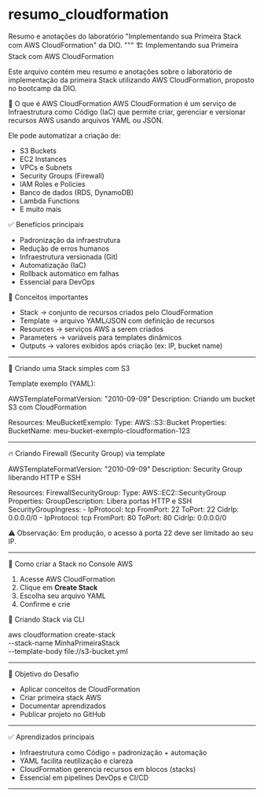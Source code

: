 # resumo_cloudformation
Resumo e anotações do laboratório "Implementando sua Primeira Stack com AWS CloudFormation" da DIO.
"""
🏗️ Implementando sua Primeira Stack com AWS CloudFormation

Este arquivo contém meu resumo e anotações sobre o laboratório de implementação da primeira Stack utilizando AWS CloudFormation, proposto no bootcamp da DIO.

📘 O que é AWS CloudFormation
AWS CloudFormation é um serviço de Infraestrutura como Código (IaC) que permite criar, gerenciar e versionar recursos AWS usando arquivos YAML ou JSON.

Ele pode automatizar a criação de:
- S3 Buckets
- EC2 Instances
- VPCs e Subnets
- Security Groups (Firewall)
- IAM Roles e Policies
- Banco de dados (RDS, DynamoDB)
- Lambda Functions
- E muito mais

✅ Benefícios principais
- Padronização da infraestrutura
- Redução de erros humanos
- Infraestrutura versionada (Git)
- Automatização (IaC)
- Rollback automático em falhas
- Essencial para DevOps

🧠 Conceitos importantes
- Stack → conjunto de recursos criados pelo CloudFormation
- Template → arquivo YAML/JSON com definição de recursos
- Resources → serviços AWS a serem criados
- Parameters → variáveis para templates dinâmicos
- Outputs → valores exibidos após criação (ex: IP, bucket name)

-------------------------------------------------------------

🚀 Criando uma Stack simples com S3

Template exemplo (YAML):

AWSTemplateFormatVersion: "2010-09-09"
Description: Criando um bucket S3 com CloudFormation

Resources:
  MeuBucketExemplo:
    Type: AWS::S3::Bucket
    Properties:
      BucketName: meu-bucket-exemplo-cloudformation-123

-------------------------------------------------------------

🔥 Criando Firewall (Security Group) via template

AWSTemplateFormatVersion: "2010-09-09"
Description: Security Group liberando HTTP e SSH

Resources:
  FirewallSecurityGroup:
    Type: AWS::EC2::SecurityGroup
    Properties:
      GroupDescription: Libera portas HTTP e SSH
      SecurityGroupIngress:
        - IpProtocol: tcp
          FromPort: 22
          ToPort: 22
          CidrIp: 0.0.0.0/0
        - IpProtocol: tcp
          FromPort: 80
          ToPort: 80
          CidrIp: 0.0.0.0/0

⚠️ Observação: Em produção, o acesso à porta 22 deve ser limitado ao seu IP.

-------------------------------------------------------------

📎 Como criar a Stack no Console AWS
1. Acesse AWS CloudFormation
2. Clique em **Create Stack**
3. Escolha seu arquivo YAML
4. Confirme e crie

📎 Criando Stack via CLI

aws cloudformation create-stack \
  --stack-name MinhaPrimeiraStack \
  --template-body file://s3-bucket.yml

-------------------------------------------------------------

🎯 Objetivo do Desafio
- Aplicar conceitos de CloudFormation
- Criar primeira stack AWS
- Documentar aprendizados
- Publicar projeto no GitHub

-------------------------------------------------------------

✅ Aprendizados principais
- Infraestrutura como Código = padronização + automação
- YAML facilita reutilização e clareza
- CloudFormation gerencia recursos em blocos (stacks)
- Essencial em pipelines DevOps e CI/CD

-------------------------------------------------------------


